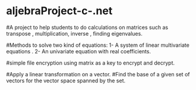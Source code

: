 # aljebraProject-c-.net

#A project to help students to do calculations on matrices such as transpose , multiplication, inverse , finding eigenvalues.

#Methods to solve two kind of equations: 
  1- A system of linear multivariate equations .
  2- An univariate equation with real coefficients.

#simple file encryption using matrix as a key to encrypt and decrypt. 

#Apply a linear transformation on a vector. 
#Find the base of a given set of vectors for the vector space spanned by the set.
